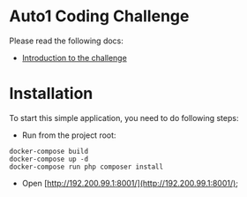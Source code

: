 # Auto1 Coding Challenge

Please read the following docs:
- [Introduction to the challenge](docs/challenge.md)

# Installation

To start this simple application, you need to do following steps:

- Run from the project root:

```
docker-compose build
docker-compose up -d
docker-compose run php composer install
```
- Open [http://192.200.99.1:8001/](http://192.200.99.1:8001/);

